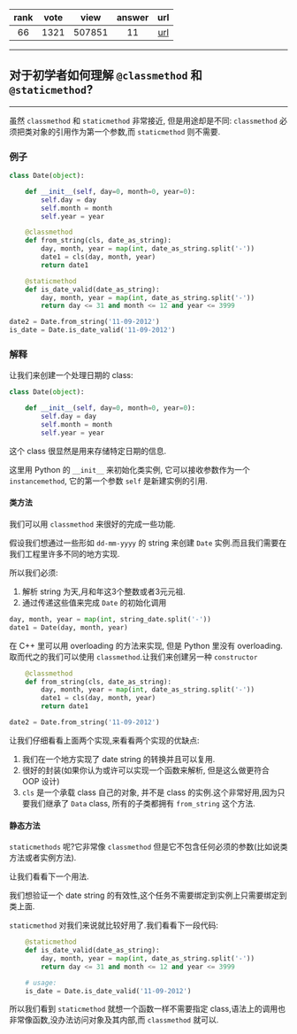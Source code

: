 
| rank | vote | view | answer | url |
|:-:|:-:|:-:|:-:|:-:|
|66|1321|507851|11| [url](http://stackoverflow.com/questions/12179271/meaning-of-classmethod-and-staticmethod-for-beginner) |
***

## 对于初学者如何理解 `@classmethod` 和 `@staticmethod`?


***

虽然 `classmethod` 和 `staticmethod` 非常接近, 但是用途却是不同: `classmethod` 必须把类对象的引用作为第一个参数,而 `staticmethod` 则不需要.

### 例子

```python
class Date(object):

    def __init__(self, day=0, month=0, year=0):
        self.day = day
        self.month = month
        self.year = year

    @classmethod
    def from_string(cls, date_as_string):
        day, month, year = map(int, date_as_string.split('-'))
        date1 = cls(day, month, year)
        return date1

    @staticmethod
    def is_date_valid(date_as_string):
        day, month, year = map(int, date_as_string.split('-'))
        return day <= 31 and month <= 12 and year <= 3999

date2 = Date.from_string('11-09-2012')
is_date = Date.is_date_valid('11-09-2012')
```

### 解释

让我们来创建一个处理日期的 class:

```python
class Date(object):

    def __init__(self, day=0, month=0, year=0):
        self.day = day
        self.month = month
        self.year = year
```

这个 class 很显然是用来存储特定日期的信息.

这里用 Python 的 `__init__` 来初始化类实例, 它可以接收参数作为一个 `instancemethod`, 它的第一个参数 `self` 是新建实例的引用.

#### 类方法

我们可以用 `classmethod` 来很好的完成一些功能.

假设我们想通过一些形如 `dd-mm-yyyy` 的 string 来创建 `Date` 实例.而且我们需要在我们工程里许多不同的地方实现.

所以我们必须:

1. 解析 string 为天,月和年这3个整数或者3元元祖.
2. 通过传递这些值来完成 `Date` 的初始化调用

```python
day, month, year = map(int, string_date.split('-'))
date1 = Date(day, month, year)
```

在 C++ 里可以用 overloading 的方法来实现, 但是 Python 里没有 overloading.取而代之的我们可以使用 `classmethod`.让我们来创建另一种 `constructor`

```python
    @classmethod
    def from_string(cls, date_as_string):
        day, month, year = map(int, date_as_string.split('-'))
        date1 = cls(day, month, year)
        return date1

date2 = Date.from_string('11-09-2012')
```

让我们仔细看看上面两个实现,来看看两个实现的优缺点:

1. 我们在一个地方实现了 date string 的转换并且可以复用.
2. 很好的封装(如果你认为或许可以实现一个函数来解析, 但是这么做更符合 OOP 设计)
3. `cls` 是一个承载 class 自己的对象, 并不是 class 的实例.这个非常好用,因为只要我们继承了 `Data` class, 所有的子类都拥有 `from_string` 这个方法.

#### 静态方法

`staticmethods` 呢?它非常像 `classmethod` 但是它不包含任何必须的参数(比如说类方法或者实例方法).

让我们看看下一个用法.

我们想验证一个 date string 的有效性,这个任务不需要绑定到实例上只需要绑定到类上面.

`staticmethod` 对我们来说就比较好用了.我们看看下一段代码:

```python
    @staticmethod
    def is_date_valid(date_as_string):
        day, month, year = map(int, date_as_string.split('-'))
        return day <= 31 and month <= 12 and year <= 3999

    # usage:
    is_date = Date.is_date_valid('11-09-2012')
```

所以我们看到 `staticmethod` 就想一个函数一样不需要指定 class,语法上的调用也非常像函数,没办法访问对象及其内部,而 `classmethod` 就可以.